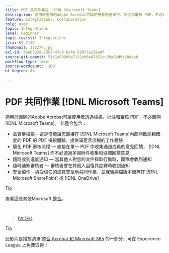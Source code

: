 ```yaml
---
title: PDF 共同作業在 [!DNL Microsoft Teams]
description: 適用於團隊的Adobe Acrobat可讓使用者透過檢視、批注和審核 PDF，不必離開 [!DNL Microsoft Teams]
feature: Integrations, Collaboration
role: User
topic: Integrations
level: Beginner
topic-revisit: Integrations
jira: KT-7119
thumbnail: 331277.jpg
exl-id: 76eb392d-7357-47c8-b24b-58977e229e8f
source-git-commit: 51d1a59999a7132cb6e47351cc39a93d9a38eaeb
workflow-type: tm+mt
source-wordcount: '168'
ht-degree: 0%

---
```


# PDF 共同作業 [!DNL Microsoft Teams]

適用於團隊的Adobe Acrobat可讓使用者透過檢視、批注和審核 PDF，不必離開 [!DNL Microsoft Teams]。 此整合包含：

* 高質量檢視 – 這是僅能讓您直接在 [!DNL Microsoft Teams]內部開啟高精確度的 PDF 的 PDF 檢視體驗，提供滿足且流暢的工作體驗
* 簡化 PDF 審核流程 — 直接在單一 PDF 中收集通道成員的意見回饋， [!DNL Microsoft Teams] 而不必透過多個附件收集和協調回饋意見
* 隨時收到進度通知 — 當其他人對您的文件採取行動時，團隊會收到通知
* 隨時通知審核者 — 審核者會在其他人回復其註釋時收到通知
* 安全協作 – 與受信任的成員安全地共同作業，並保留將檔版本儲存在 [!DNL Microsoft SharePoint] 或 [!DNL OneDrive]

>[!TIP]
>
>查看這些其他Microsoft [整合](../integrate/integrate-overview.md#microsoft)。

<br>

>[!VIDEO](https://video.tv.adobe.com/v/331277?quality=12&learn=on&hidetitle=true)

>[!TIP]
>
>此影片是播放清單 [整合 Acrobat 和 Microsoft 365](https://experienceleague.adobe.com/zh-hant/playlists/acrobat-integrate-microsoft-365) 的一部分，可在 Experience League 上免費取得！

